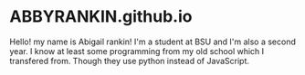# ABBYRANKIN.github.io
 Hello! my name is Abigail rankin! I'm a student at BSU and I'm also a second year. I know at least some programming from my old school which I transfered from. Though they use python instead of JavaScript.
